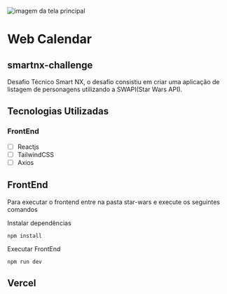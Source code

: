 ![imagem da tela principal]()
# Web Calendar
## smartnx-challenge

Desafio Técnico Smart NX, o desafio consistiu em criar uma aplicação de listagem de personagens utilizando a SWAPI(Star Wars API).

## Tecnologias Utilizadas
### FrontEnd
- [ ] Reactjs
- [ ] TailwindCSS
- [ ] Axios

## FrontEnd
Para executar o frontend entre na pasta star-wars e execute os seguintes comandos

Instalar dependências
```
npm install
```
Executar FrontEnd
```
npm run dev
```
## Vercel

